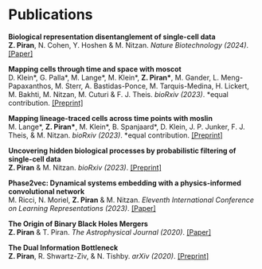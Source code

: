 # Publications

__Biological representation disentanglement of single-cell data__\
__Z. Piran__, N. Cohen, Y. Hoshen \& M. Nitzan. _Nature Biotechnology (2024)_. [[Paper]](https://doi.org/10.1038/s41587-023-02079-x)

__Mapping cells through time and space with moscot__\
D. Klein*, G. Palla*, M. Lange*, M. Klein*, __Z. Piran*__, M. Gander, L. Meng-Papaxanthos, M. Sterr, A. Bastidas-Ponce, M. Tarquis-Medina, H. Lickert, M. Bakhti, M. Nitzan, M. Cuturi \& F. J. Theis. _bioRxiv (2023)_. *equal contribution. [[Preprint]](https://doi.org/10.1101/2023.05.11.540374)

__Mapping lineage-traced cells across time points with moslin__\
M. Lange*, __Z. Piran*__, M. Klein*, B. Spanjaard*, D. Klein, J. P. Junker, F. J. Theis, \& M. Nitzan. _bioRxiv (2023)_. *equal contribution. [[Preprint]](https://doi.org/10.1101/2023.04.14.536867)

__Uncovering hidden biological processes by probabilistic filtering of single-cell data__\
__Z. Piran__ \& M. Nitzan. _bioRxiv (2023)_. [[Preprint]](https://www.biorxiv.org/content/10.1101/2023.01.18.524512)

__Phase2vec: Dynamical systems embedding with a physics-informed convolutional network__\
M. Ricci, N. Moriel, __Z. Piran__ \& M. Nitzan. _Eleventh International Conference on Learning Representations (2023)_. [[Paper]](https://openreview.net/forum?id=z9C5dGip90)

__The Origin of Binary Black Holes Mergers__\
__Z. Piran__ \& T. Piran. _The Astrophysical Journal (2020)_. [[Paper]](https://iopscience.iop.org/article/10.3847/1538-4357/ab792a)

__The Dual Information Bottleneck__\
__Z. Piran__, R. Shwartz-Ziv, \& N. Tishby. _arXiv (2020)_. [[Preprint]](https://arxiv.org/abs/2006.04641)
